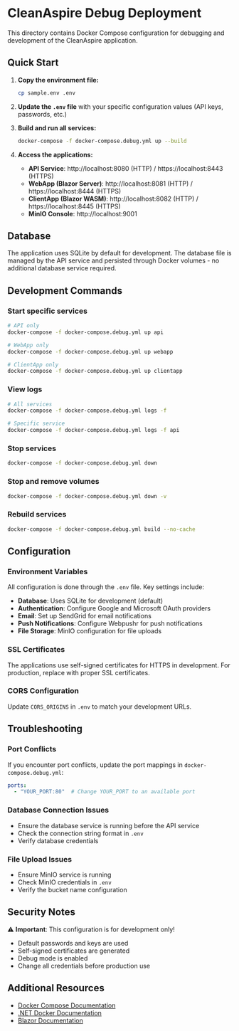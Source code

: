 # CleanAspire Debug Deployment

This directory contains Docker Compose configuration for debugging and development of the CleanAspire application.

## Quick Start

1. **Copy the environment file:**
   ```bash
   cp sample.env .env
   ```

2. **Update the `.env` file** with your specific configuration values (API keys, passwords, etc.)

3. **Build and run all services:**
   ```bash
   docker-compose -f docker-compose.debug.yml up --build
   ```

4. **Access the applications:**
   - **API Service**: http://localhost:8080 (HTTP) / https://localhost:8443 (HTTPS)
   - **WebApp (Blazor Server)**: http://localhost:8081 (HTTP) / https://localhost:8444 (HTTPS)
   - **ClientApp (Blazor WASM)**: http://localhost:8082 (HTTP) / https://localhost:8445 (HTTPS)
   - **MinIO Console**: http://localhost:9001

## Database

The application uses SQLite by default for development. The database file is managed by the API service and persisted through Docker volumes - no additional database service required.

## Development Commands

### Start specific services
```bash
# API only
docker-compose -f docker-compose.debug.yml up api

# WebApp only
docker-compose -f docker-compose.debug.yml up webapp

# ClientApp only
docker-compose -f docker-compose.debug.yml up clientapp
```

### View logs
```bash
# All services
docker-compose -f docker-compose.debug.yml logs -f

# Specific service
docker-compose -f docker-compose.debug.yml logs -f api
```

### Stop services
```bash
docker-compose -f docker-compose.debug.yml down
```

### Stop and remove volumes
```bash
docker-compose -f docker-compose.debug.yml down -v
```

### Rebuild services
```bash
docker-compose -f docker-compose.debug.yml build --no-cache
```

## Configuration

### Environment Variables
All configuration is done through the `.env` file. Key settings include:

- **Database**: Uses SQLite for development (default)
- **Authentication**: Configure Google and Microsoft OAuth providers
- **Email**: Set up SendGrid for email notifications
- **Push Notifications**: Configure Webpushr for push notifications
- **File Storage**: MinIO configuration for file uploads

### SSL Certificates
The applications use self-signed certificates for HTTPS in development. For production, replace with proper SSL certificates.

### CORS Configuration
Update `CORS_ORIGINS` in `.env` to match your development URLs.

## Troubleshooting

### Port Conflicts
If you encounter port conflicts, update the port mappings in `docker-compose.debug.yml`:
```yaml
ports:
  - "YOUR_PORT:80"  # Change YOUR_PORT to an available port
```

### Database Connection Issues
- Ensure the database service is running before the API service
- Check the connection string format in `.env`
- Verify database credentials

### File Upload Issues
- Ensure MinIO service is running
- Check MinIO credentials in `.env`
- Verify the bucket name configuration

## Security Notes

⚠️ **Important**: This configuration is for development only!

- Default passwords and keys are used
- Self-signed certificates are generated
- Debug mode is enabled
- Change all credentials before production use

## Additional Resources

- [Docker Compose Documentation](https://docs.docker.com/compose/)
- [.NET Docker Documentation](https://docs.microsoft.com/en-us/dotnet/core/docker/)
- [Blazor Documentation](https://docs.microsoft.com/en-us/aspnet/core/blazor/)
